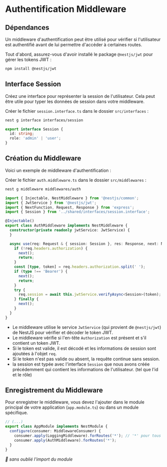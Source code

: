 # Authentification Middleware

## Dépendances

Un middleware d'authentification peut être utilisé pour vérifier si l'utilisateur est authentifié avant de lui permettre
d'accéder à certaines routes.

Tout d'abord, assurez-vous d'avoir installé le package `@nestjs/jwt` pour gérer les tokens JWT :

```bash
npm install @nestjs/jwt
```

## Interface Session

Créez une interface pour représenter la session de l'utilisateur. Cela peut être utile pour typer les données de session
dans votre middleware.

Créer le fichier `session.interface.ts` dans le dossier `src/interfaces` :

```bash
nest g interface interfaces/session
```

```typescript
export interface Session {
  id: string;
  role: 'admin' | 'user';
}
```

## Création du Middleware

Voici un exemple de middleware d'authentification :

Créer le fichier `auth.middleware.ts` dans le dossier `src/middlewares` :

```bash
nest g middleware middlewares/auth
```

```typescript
import { Injectable, NestMiddleware } from '@nestjs/common';
import { JwtService } from '@nestjs/jwt';
import { NextFunction, Request, Response } from 'express';
import { Session } from '../shared/interfaces/session.interface';

@Injectable()
export class AuthMiddleware implements NestMiddleware {
  constructor(private readonly jwtService: JwtService) {
  }

  async use(req: Request & { session: Session }, res: Response, next: NextFunction) {
    if (!req.headers.authorization) {
      next();
      return;
    }
    const [type, token] = req.headers.authorization.split(' ');
    if (type !== 'Bearer') {
      next();
      return;
    }
    try {
      req.session = await this.jwtService.verifyAsync<Session>(token);
    } finally {
      next();
    }
  }
}
```

- Le middleware utilise le service `JwtService` (qui provient de `@nestjs/jwt`) de NestJS pour vérifier et décoder le
  token JWT.
- Le middleware vérifie si l'en-tête `Authorization` est présent et s'il contient un token JWT.
- Si le token est valide, il est décodé et les informations de session sont ajoutées à l'objet `req`.
- Si le token n'est pas valide ou absent, la requête continue sans session.
- la session est typée avec l'interface `Session` que nous avons créée précédemment qui contient les informations de
  l'utilisateur. (tel que l'id et le rôle)

## Enregistrement du Middleware

Pour enregistrer le middleware, vous devez l'ajouter dans le module principal de votre application (`app.module.ts`) ou
dans un module spécifique.

```typescript
// (...)
export class AppModule implements NestModule {
  configure(consumer: MiddlewareConsumer) {
    consumer.apply(LoggingMiddleware).forRoutes('*'); // '*' pour tous les routes, ou ['route1', 'route2']
    consumer.apply(AuthMiddleware).forRoutes('*');
  }
}
```

*🔎 sans oublié l'import du module*